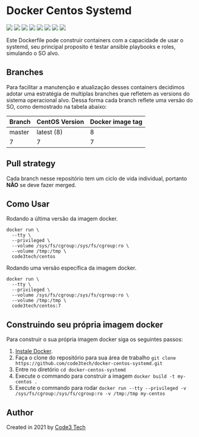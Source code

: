 # Docker Centos Systemd

[![](https://img.shields.io/badge/Code3%20Tech-DevOps%20Tool-%231D8348)](https://hub.docker.com/repository/docker/code3tech/centos)
[![](https://img.shields.io/docker/cloud/automated/code3tech/centos?label=build&logo=docker&logoColor=white)](https://hub.docker.com/repository/docker/code3tech/centos)
[![](https://img.shields.io/docker/cloud/build/code3tech/centos?label=status&logo=docker&logoColor=white)](https://hub.docker.com/repository/docker/code3tech/centos)
[![](https://img.shields.io/docker/image-size/code3tech/centos/7?label=size&logo=docker&logoColor=white)](https://hub.docker.com/repository/docker/code3tech/centos)
[![](https://img.shields.io/docker/pulls/code3tech/centos?label=pulls&logo=docker&logoColor=white)](https://hub.docker.com/repository/docker/code3tech/centos)
[![](https://img.shields.io/docker/stars/code3tech/centos?label=starts&logo=docker&logoColor=white)](https://hub.docker.com/repository/docker/code3tech/centos)
[![](https://img.shields.io/github/issues/code3tech/docker-centos-systemd?label=issues&logo=github&logoColor=white)](https://hub.docker.com/repository/docker/code3tech/centos)
[![](https://img.shields.io/github/license/code3tech/docker-centos-systemd)](https://hub.docker.com/repository/docker/code3tech/centos)

Este Dockerfile pode construir containers com a capacidade de usar o systemd, seu principal proposito é testar ansible playbooks e roles, simulando o SO alvo.

Branches
------------

Para facilitar a manutenção e atualização desses containers decidimos adotar uma estratégia de multiplas branches que refletem as versions do sistema operacional alvo. Dessa forma cada branch reflete uma versão do SO, como demostrado na tabela abaixo:

|Branch |CentOS Version|Docker image tag|
|-------|--------------|----------------|
|master |latest (8)    |8               |
|7      |7             |7               |

Pull strategy
------------

Cada branch nesse repositório tem um ciclo de vida individual, portanto **NÃO** se deve fazer merged.

Como Usar
------------

Rodando a última versão da imagem docker.

```
docker run \
  --tty \
  --privileged \
  --volume /sys/fs/cgroup:/sys/fs/cgroup:ro \
  --volume /tmp:/tmp \
  code3tech/centos
```

Rodando uma versão específica da imagem docker.

```
docker run \
  --tty \
  --privileged \
  --volume /sys/fs/cgroup:/sys/fs/cgroup:ro \
  --volume /tmp:/tmp \
  code3tech/centos:7
``` 

Construindo seu própria imagem docker
------------

Para construir o sua própria imagem docker siga os seguintes passos:

  1. [Instale Docker](https://docs.docker.com/engine/installation/).
  2. Faça o clone do repositório para sua área de trabalho `git clone https://github.com/code3tech/docker-centos-systemd.git`
  3. Entre no diretório `cd docker-centos-systemd`
  4. Execute o commando para construir a imagem `docker build -t my-centos .`
  5. Execute o commando para rodar `docker run --tty --privileged -v /sys/fs/cgroup:/sys/fs/cgroup:ro -v /tmp:/tmp my-centos`

Author
------------

Created in 2021 by [Code3 Tech](https://code3.tech/) 